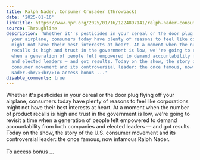 ```yaml
---
title: Ralph Nader, Consumer Crusader (Throwback)
date: '2025-01-16'
linkTitle: https://www.npr.org/2025/01/16/1224897141/ralph-nader-consumer-crusader-throwback
source: Throughline
description: 'Whether it''s pesticides in your cereal or the door plug flying off
  your airplane, consumers today have plenty of reasons to feel like corporations
  might not have their best interests at heart. At a moment when the number of product
  recalls is high and trust in the government is low, we''re going to revisit a time
  when a generation of people felt empowered to demand accountability from both companies
  and elected leaders — and got results. Today on the show, the story of the U.S.
  consumer movement and its controversial leader: the once famous, now infamous Ralph
  Nader.<br/><br/>To access bonus ...'
disable_comments: true
---
```

Whether it's pesticides in your cereal or the door plug flying off your airplane, consumers today have plenty of reasons to feel like corporations might not have their best interests at heart. At a moment when the number of product recalls is high and trust in the government is low, we're going to revisit a time when a generation of people felt empowered to demand accountability from both companies and elected leaders — and got results. Today on the show, the story of the U.S. consumer movement and its controversial leader: the once famous, now infamous Ralph Nader.<br/><br/>To access bonus ...